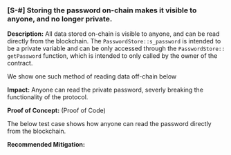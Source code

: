### [S-#] Storing the password on-chain makes it visible to anyone, and no longer private.


**Description:**
All data stored on-chain is visible to anyone, and can be read directly from the blockchain. The `PasswordStore::s_password` is intended to be a private variable and can be only accessed through the `PasswordStore:: getPassword` function, which is intended to only called by the owner of the contract.

We show one such method of reading data off-chain below

**Impact:** Anyone can read the private password, severly breaking the functionality of the protocol.

**Proof of Concept:** (Proof of Code)

The below test case shows how anyone can read the password directly from the blockchain.

**Recommended Mitigation:** 